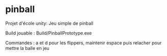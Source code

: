 # pinball

Projet d'école unity: Jeu simple de pinball

Build jouable : Build/PinballPrototype.exe

Commandes : a et d pour les flippers, maintenir espace puis relacher pour mettre la balle en jeu
